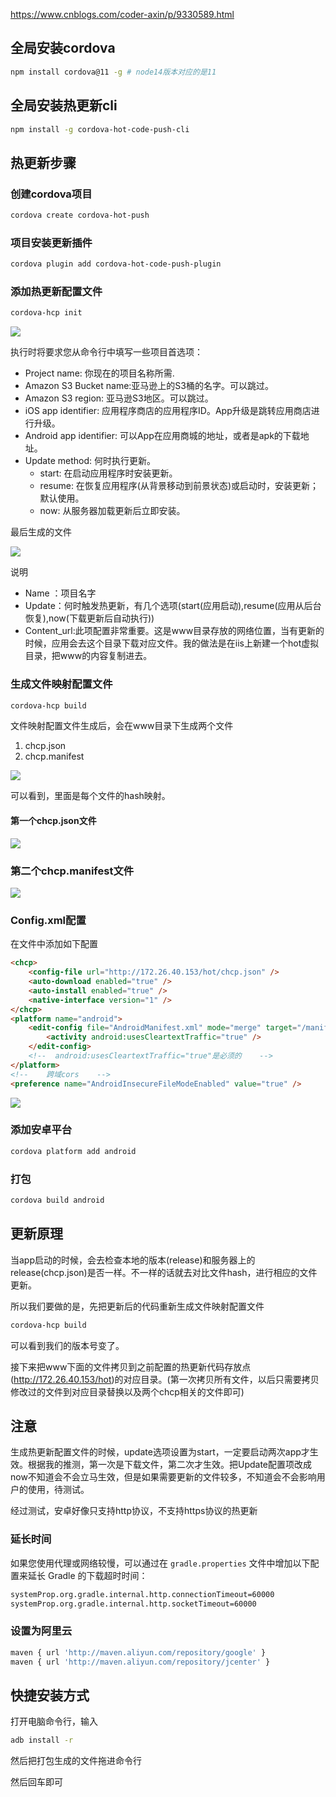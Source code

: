 https://www.cnblogs.com/coder-axin/p/9330589.html

## 全局安装cordova

``` sh
npm install cordova@11 -g # node14版本对应的是11
```

## 全局安装热更新cli

```sh
npm install -g cordova-hot-code-push-cli
```

## 热更新步骤

### 创建cordova项目

```sh
cordova create cordova-hot-push
```

### 项目安装更新插件

```sh
cordova plugin add cordova-hot-code-push-plugin
```

### 添加热更新配置文件

```sh
cordova-hcp init
```

![](./img/hotUpdateConfig.png)

执行时将要求您从命令行中填写一些项目首选项：

- Project name: 你现在的项目名称所需.
- Amazon S3 Bucket name:亚马逊上的S3桶的名字。可以跳过。
- Amazon S3 region: 亚马逊S3地区。可以跳过。
- iOS app identifier: 应用程序商店的应用程序ID。App升级是跳转应用商店进行升级。
- Android app identifier: 可以App在应用商城的地址，或者是apk的下载地址。
- Update method: 何时执行更新。
  - start: 在启动应用程序时安装更新。
  - resume: 在恢复应用程序(从背景移动到前景状态)或启动时，安装更新；默认使用。
  - now: 从服务器加载更新后立即安装。

最后生成的文件

![](./img/hotUpdateJson.png)

说明

- Name ：项目名字
- Update：何时触发热更新，有几个选项(start(应用启动),resume(应用从后台恢复),now(下载更新后自动执行))
- Content_url:此项配置非常重要。这是www目录存放的网络位置，当有更新的时候，应用会去这个目录下载对应文件。我的做法是在iis上新建一个hot虚拟目录，把www的内容复制进去。

### 生成文件映射配置文件

```sh
cordova-hcp build
```

文件映射配置文件生成后，会在www目录下生成两个文件

1. chcp.json
2. chcp.manifest

![](./img/fileList.png)

可以看到，里面是每个文件的hash映射。

#### 第一个chcp.json文件

![](./img/chcpFile.png)

### 第二个chcp.manifest文件

![](./img/chcpManifest.png)

### Config.xml配置

在文件中添加如下配置

```html
<chcp>
    <config-file url="http://172.26.40.153/hot/chcp.json" />
    <auto-download enabled="true" />
    <auto-install enabled="true" />
    <native-interface version="1" />
</chcp>
<platform name="android">
    <edit-config file="AndroidManifest.xml" mode="merge" target="/manifest/application" xmlns:android="http://schemas.android.com/apk/res/android">
        <activity android:usesCleartextTraffic="true" />
    </edit-config>
    <!--  android:usesCleartextTraffic="true"是必须的    -->
</platform>
<!--    跨域cors    -->
<preference name="AndroidInsecureFileModeEnabled" value="true" />
```

![](./img/xmlFile.png)

### 添加安卓平台

```sh
cordova platform add android
```

### 打包

```sh
cordova build android
```

## 更新原理

当app启动的时候，会去检查本地的版本(release)和服务器上的release(chcp.json)是否一样。不一样的话就去对比文件hash，进行相应的文件更新。

所以我们要做的是，先把更新后的代码重新生成文件映射配置文件

```sh
cordova-hcp build
```

可以看到我们的版本号变了。

接下来把www下面的文件拷贝到之前配置的热更新代码存放点(http://172.26.40.153/hot)的对应目录。(第一次拷贝所有文件，以后只需要拷贝修改过的文件到对应目录替换以及两个chcp相关的文件即可)

## 注意

生成热更新配置文件的时候，update选项设置为start，一定要启动两次app才生效。根据我的推测，第一次是下载文件，第二次才生效。把Update配置项改成now不知道会不会立马生效，但是如果需要更新的文件较多，不知道会不会影响用户的使用，待测试。

 经过测试，安卓好像只支持http协议，不支持https协议的热更新

### 延长时间

如果您使用代理或网络较慢，可以通过在 `gradle.properties` 文件中增加以下配置来延长 Gradle 的下载超时时间：

```sh
systemProp.org.gradle.internal.http.connectionTimeout=60000
systemProp.org.gradle.internal.http.socketTimeout=60000
```

### 设置为阿里云

```sh
maven { url 'http://maven.aliyun.com/repository/google' }
maven { url 'http://maven.aliyun.com/repository/jcenter' }
```

## 快捷安装方式

打开电脑命令行，输入

```sh
adb install -r
```

然后把打包生成的文件拖进命令行

然后回车即可

